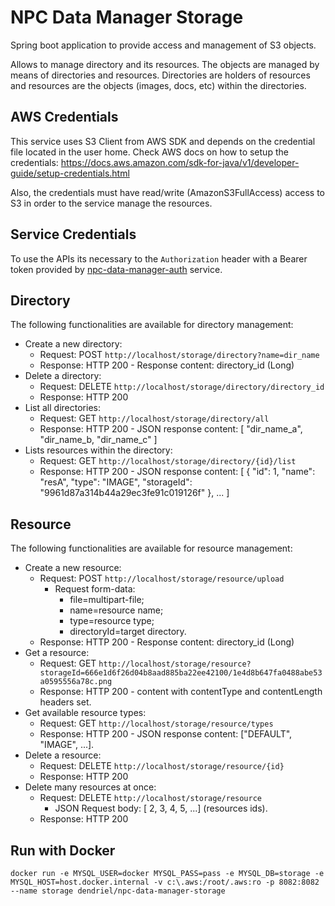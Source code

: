 # NPC Data Manager Storage
Spring boot application to provide access and management of S3 objects.

Allows to manage directory and its resources. The objects are managed by means of
directories and resources. Directories are holders of resources and resources are the
objects (images, docs, etc) within the directories.


## AWS Credentials

This service uses S3 Client from AWS SDK and depends on the credential file located in
the user home. Check AWS docs on how to setup the credentials: https://docs.aws.amazon.com/sdk-for-java/v1/developer-guide/setup-credentials.html

Also, the credentials must have read/write (AmazonS3FullAccess) access to S3 in order to
the service manage the resources.


## Service Credentials

To use the APIs its necessary to the ``Authorization`` header with a Bearer token provided by [npc-data-manager-auth](https://github.com/dendriel/npc-data-manager-auth) service.

## Directory
The following functionalities are available for directory management:

- Create a new directory:
  - Request: POST ``http://localhost/storage/directory?name=dir_name``
  - Response: HTTP 200 - Response content: directory_id (Long)
- Delete a directory:
    - Request: DELETE ``http://localhost/storage/directory/directory_id``
    - Response: HTTP 200
- List all directories:
  - Request: GET ``http://localhost/storage/directory/all``
  - Response: HTTP 200 - JSON response content: [ "dir_name_a", "dir_name_b, "dir_name_c" ]
- Lists resources within the directory:
  - Request: GET ``http://localhost/storage/directory/{id}/list``
  - Response: HTTP 200 - JSON response content: [ { "id": 1, "name": "resA", "type": "IMAGE", "storageId": "9961d87a314b44a29ec3fe91c019126f" }, ... ]

## Resource
The following functionalities are available for resource management:

- Create a new resource:
  - Request: POST ``http://localhost/storage/resource/upload``
     - Request form-data:
        - file=multipart-file;
        - name=resource name;
        - type=resource type;
        - directoryId=target directory. 
  - Response: HTTP 200 - Response content: directory_id (Long)
- Get a resource:
  - Request: GET ``http://localhost/storage/resource?storageId=666e1d6f26d04b8aad885ba22ee42100/1e4d8b647fa0488abe53a0595556a78c.png``
  - Response: HTTP 200 - content with contentType and contentLength headers set.
- Get available resource types:
  - Request: GET ``http://localhost/storage/resource/types``
  - Response: HTTP 200 - JSON response content: ["DEFAULT", "IMAGE", ...].
- Delete a resource:
  - Request: DELETE ``http://localhost/storage/resource/{id}``
  - Response: HTTP 200
- Delete many resources at once:
  - Request: DELETE ``http://localhost/storage/resource``
    - JSON Request body: [ 2, 3, 4, 5, ...] (resources ids).
  - Response: HTTP 200

## Run with Docker

```shell
docker run -e MYSQL_USER=docker MYSQL_PASS=pass -e MYSQL_DB=storage -e MYSQL_HOST=host.docker.internal -v c:\.aws:/root/.aws:ro -p 8082:8082 --name storage dendriel/npc-data-manager-storage
```
